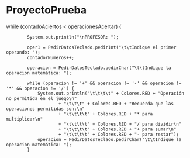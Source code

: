 # ProyectoPrueba
 while (contadoAciertos < operacionesAcertar) {

            System.out.println("\nPROFESOR: ");

            oper1 = PedirDatosTeclado.pedirInt("\t\tIndique el primer operando: ");
            contadorNumeros++;
            
            operacion = PedirDatosTeclado.pedirChar("\t\tIndique la operacion matemática: ");

            while (operacion != '+' && operacion != '-' && operacion != '*' && operacion != '/') {
                System.out.println("\t\t\t\t" + Colores.RED + "Operación no permitida en el juego\n"
                        + "\t\t\t" + Colores.RED + "Recuerda que las operaciones permitidas son:\n"
                        + "\t\t\t\t" + Colores.RED + "* para multiplicar\n"
                        + "\t\t\t\t" + Colores.RED + "/ para dividir\n"
                        + "\t\t\t\t" + Colores.RED + "+ para sumar\n"
                        + "\t\t\t\t" + Colores.RED + "- para restar");
                operacion = PedirDatosTeclado.pedirChar("\t\tIndique la operacion matemática: ");
            }
